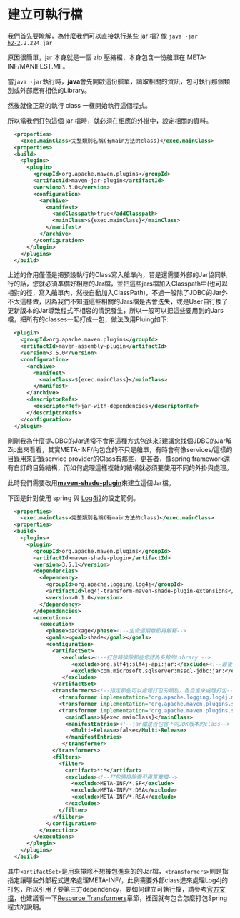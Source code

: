 # 建立可執行檔

我們首先要瞭解，為什麼我們可以直接執行某些 jar 檔? 像 <code class="hljs">java -jar <a href="https://search.maven.org/artifact/com.h2database/h2" target="_blank">h2-2</a>.2.224.jar</code>

原因很簡單，jar 本身就是一個 zip 壓縮檔，本身包含一份艙單在 META-INF/MANIFEST.MF。

當`java -jar`執行時，**java**會先開啟這份艙單，讀取相關的資訊，包可執行那個類別或外部應有相依的Library。

然後就像正常的執行 class 一樣開始執行這個程式。

所以當我們打包這個 jar 檔時，就必須在相應的外掛中，設定相關的資料。

```xml
  <properties>
    <exec.mainClass>完整類別名稱(有main方法的class)</exec.mainClass>
  <properties>
  <build>
    <plugins>
      <plugin>
        <groupId>org.apache.maven.plugins</groupId>
        <artifactId>maven-jar-plugin</artifactId>
        <version>3.3.0</version>
        <configuration>
          <archive>
            <manifest>
              <addClasspath>true</addClasspath>
              <mainClass>${exec.mainClass}</mainClass>
            </manifest>
          </archive>
        </configuration>
      </plugin>
    </plugins>
  </build>
```

上述的作用僅僅是把預設執行的Class寫入艙單內，若是還需要外部的Jar協同執行的話，您就必須凖備好相應的Jar檔，並把這些jars檔加入Classpath中(也可以相對的徑，寫入艙單內，然後自動加入ClassPath)，不過一般除了JDBC的Jar外不太這樣做，因為我們不知道這些相關的Jars檔是否會迭失，或是User自行換了更新版本的Jar導致程式不相容的情況發生，所以一般可以把這些要用到的Jars檔，把所有的classes一起打成一包，做法改用Pluing如下:

```xml
  <plugin>
    <groupId>org.apache.maven.plugins</groupId>
    <artifactId>maven-assembly-plugin</artifactId>
    <version>3.5.0</version>
    <configuration>
      <archive>
        <manifest>
          <mainClass>${exec.mainClass}</mainClass>
        </manifest>
      </archive>
      <descriptorRefs>
        <descriptorRef>jar-with-dependencies</descriptorRef>
      </descriptorRefs>
    </configuration>
  </plugin>
```

剛剛我為什麼提JDBC的Jar通常不會用這種方式包進來?建議您找個JDBC的Jar解Zip出來看看，其實META-INF/內包含的不只是艙單，有時會有像services/這樣的目錄用來記錄service provider的Class有那些，更甚者，像spring framework還有自訂的目錄結構，而如何處理這樣複雜的結構就必須要使用不同的外掛與處理。

此時我們需要改用<a href="https://maven.apache.org/plugins/maven-shade-plugin/" target="_blank" style="font-weight:bold">maven-shade-plugin</a>來建立這個Jar檔。

下面是針對使用 spring 與 <a href="https://logging.apache.org/log4j/2.x/" target="_blank">Log4j2</a>的設定範例。

```xml
  <properties>
    <exec.mainClass>完整類別名稱(有main方法的class)</exec.mainClass>
  <properties>
  <build>
    <plugins>
      <plugin>
        <groupId>org.apache.maven.plugins</groupId>
        <artifactId>maven-shade-plugin</artifactId>
        <version>3.5.1</version>
        <dependencies>
          <dependency>
            <groupId>org.apache.logging.log4j</groupId>
            <artifactId>log4j-transform-maven-shade-plugin-extensions</artifactId>
            <version>0.1.0</version>
          </dependency>
        </dependencies>
        <executions>
          <execution>
            <phase>package</phase><!--生命週期章節再解釋-->
            <goals><goal>shade</goal></goals>
            <configuration>
              <artifactSet>
                 <excludes><!--打包時排除那些您認為多餘的Library -->
                    <exclude>org.slf4j:slf4j-api:jar:</exclude><!--最後省略的是版本號-->
                    <exclude>com.microsoft.sqlserver:mssql-jdbc:jar:</exclude>
                 </excludes>
              </artifactSet>
              <transformers><!--指定那些可以處理打包的類別，各自進來處理打包-->
                <transformer implementation="org.apache.logging.log4j.maven.plugins.shade.transformer.Log4j2PluginCacheFileTransformer"/>
                <transformer implementation="org.apache.maven.plugins.shade.resource.ServicesResourceTransformer"/>
                <transformer implementation="org.apache.maven.plugins.shade.resource.ManifestResourceTransformer">
                  <mainClass>${exec.mainClass}</mainClass>
                  <manifestEntries><!--jar檔是否包含不同JDK版本的class-->
                    <Multi-Release>false</Multi-Release>
                  </manifestEntries>
                 </transformer>
              </transformers>
              <filters>
                <filter>
                  <artifact>*:*</artifact>
                  <excludes><!--打包時排除索引與簽章檔-->
                    <exclude>META-INF/*.SF</exclude>
                    <exclude>META-INF/*.DSA</exclude>
                    <exclude>META-INF/*.RSA</exclude>
                  </excludes>
                </filter>
              </filters>
            </configuration>
          </execution>
        </executions>
      </plugin>
    </plugins>
  </build>
```

其中<code>&lt;artifactSet&gt;</code>是用來排除不想被包進來的的Jar檔，<code>&lt;transformers&gt;</code>則是指指定讓哪些外部程式進來處理META-INF/，此例需要外部class進來處理Log4j的打包，所以引用了要第三方dependency，要如何建立可執行檔，請參考[官方文檔](https://maven.apache.org/plugins/maven-shade-plugin/examples/executable-jar.html#)，也建議看一下[Resource Transformers](https://maven.apache.org/plugins/maven-shade-plugin/examples/resource-transformers.html)章節，裡面就有包含怎麼打包Spring程式的說明。
